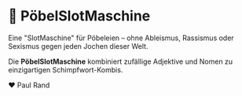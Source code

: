 # 🧨 PöbelSlotMaschine

Eine "SlotMaschine" für Pöbeleien – ohne Ableismus, Rassismus oder Sexismus gegen jeden Jochen dieser Welt.

Die **PöbelSlotMaschine** kombiniert zufällige Adjektive und Nomen zu einzigartigen Schimpfwort-Kombis.

♥ Paul Rand

